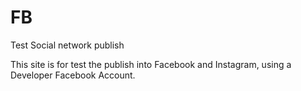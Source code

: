 # FB
Test Social network publish

This site is for test the publish into Facebook and Instagram, using a Developer Facebook Account.
